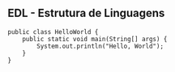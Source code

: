 ## EDL - Estrutura de Linguagens

    public class HelloWorld {
        public static void main(String[] args) {
            System.out.println("Hello, World");
        }
    }
